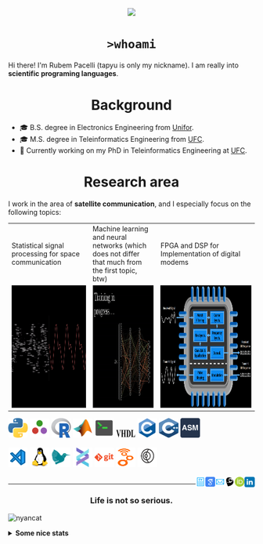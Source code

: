 <!--
**tapyu/tapyu** is a ✨ _special_ ✨ repository because its `README.md` (this file) appears on your GitHub profile.

That is what I'm using to make the this Markdown:

*** About wakatime *** (./.github/workflows/waka-readme-stats.yml or the "Waka Readme" github action):
- How To Use Github's New Personal README and Wakatime: https://www.youtube.com/watch?v=jazcHIaitfE
- Adding Weekly Coding Stats to your GitHub Readme Profile: https://www.youtube.com/watch?v=sZi8MmQP3MY

*** About updating README.md with recent activities *** (./.github/workflows/update-readme-recent-activities.yml or the "Update README with recent activities" github action)
- How To Create An Amazing Profile ReadMe With GitHub Actions -> https://www.youtube.com/watch?v=ECuqb5Tv9qI

*** about deploying your own vercel instance (it is the "GitHub Performance" section of my README.dm) ***
1 -> https://github.com/anuraghazra/github-readme-stats#deploy-on-your-own-vercel-instance
2 -> https://www.youtube.com/watch?v=n6d4KHSKqGk&t=107s
3 -> https://github.com/tapyu/github-readme-stats/blob/master/vercel.json
4 -> https://vercel.com/docs/cli#project-configuration
5 -> https://github.com/abhisheknaiidu/awesome-github-profile-readme

*** other things ***
- awesome-github-profile-readme: https://github.com/abhisheknaiidu/awesome-github-profile-readme
- Shelds.io: https://github.com/badges/shields

-->

<p align='center'>
    <img align='center' src="https://img.shields.io/github/followers/tapyu?style=social">
</p>

<h1 align="center"><code>>whoami</code> </h1>
Hi there! I'm Rubem Pacelli (tapyu is only my nickname). I am really into <b>scientific programing languages</b>.
<h1 align="center">Background</h1>
<ul>
  <li>🎓 B.S. degree in Electronics Engineering from <a href="https://unifor.br/">Unifor</a>.</li>
  <li>🎓 M.S. degree in Teleinformatics Engineering from <a href="http://www.ufc.br/">UFC</a>.</li>
  <li>🔬 Currently working on my PhD in Teleinformatics Engineering at <a href="http://www.ufc.br/">UFC</a>.</li>
</ul>
<h1 align="center">Research area</h1>
I work in the area of <b>satellite communication</b>, and I especially focus on the following topics:
<table>
  <tr>
    <td width="250">Statistical signal processing for space communication</td>
     <td width="250">Machine learning and neural networks (which does not differ that much from the first topic, btw)</td>
     <td width="350">FPGA and DSP for Implementation of digital modems</td>
  </tr>
  <tr>
    <td valign="top" align="center"><img height="250" width="250" src="figs/signal.gif"></td>
    <td valign="middle" align="center"><img height="250" width="250" src="figs/test.gif"></td>
    <td valign="top" align="center"><img height="250" width="900" src="figs/embedded systems microprocessor.png"></td>
  </tr>
</table>

<code><a href="https://www.python.org/"><img height="40" width="40" alt="python" src="figs/python_colorful.svg"></a></code>
<code><a href="https://julialang.org/"><img height="40" width="40" alt="Julia programming language" src="figs/julia.svg"></a></code>
<code><a href="https://www.r-project.org/"><img height="40" width="40" alt="R programming language" src="figs/r_colorful.svg"></a></code>
<code><a href="https://www.mathworks.com/products/matlab.html"><img height="40" width="40" alt="matlab" src="figs/icons8-matlab.svg"></a></code>
<code><a href="https://en.wikipedia.org/wiki/Shell_script"><img height="40" width="40" alt="Unix shell scripting" src="figs/utilities-x-terminal.svg"></a></code>
<code><a href="https://en.wikipedia.org/wiki/VHDL"><img height="20" width="40" width="40" alt="VHDL" src="figs/VHDL.jfif"></a></code>
<code><a href="https://en.wikipedia.org/wiki/C_(programming_language)"><img height="40" width="40" alt="C programming language" src="figs/c_colorful.svg"></a></code>
<code><a href="https://en.wikipedia.org/wiki/C%2B%2B"><img height="40" width="40" alt="C++ programming language" src="figs/cpp_colorful.svg"></a></code>
<code><a href="https://en.wikipedia.org/wiki/Assembly_language"><img height="40" width="40" alt="assembly" src="figs/assembly.png"></a></code>
<br>
<br>
<code><a href="https://code.visualstudio.com/"><img height="40" width="40" alt="visual studio code" src="figs/vscode_colorful.svg"></a></code>
<code><a href="https://www.linux.org/"><img height="40" alt="linux" src="figs/linux_colorful.svg"></a></code>
<code><a href="https://www.latex-project.org/"><img height="40" width="40" alt="latex" src="figs/icons8-latex.svg"></a></code>
<code><a href="https://docs.helix-editor.com/"><img height="40" width="40" alt="helix-editor" src="figs/helix.png"></a></code>
<code><a href="https://git-scm.com/"><img height="40" alt="git" width="40" src="figs/git.svg"></a></code>
<code><a href="https://github.com/gnuradio/gnuradio/tree/main"><img height="40" alt="git" width="40" src="figs/gnuradio.png"></a></code>
<code><a href="https://github.com/gnss-sdr/gnss-sdr"><img height="40" alt="git" width="40" src="figs/gnss-sdr.png"></a></code>
<br>
<br>
<a href="https://www.linkedin.com/in/rubem-pacelli/">
  <img align="right" alt="Tapyu | Linkedin" width="21px" src="figs/linkedin_colorful.svg" />
</a>
<a href="https://orcid.org/0000-0001-5933-8565">
  <img align="right" alt="Tapyu | Orcid" width="20px" src="figs/orcid.svg" />
</a>
<a href="http://lattes.cnpq.br/0717252455115225">
  <img align="right" alt="Tapyu | Lattes" width="20px" src="figs/lattes.png" />
</a>
<a href="mailto:rubem.engenharia@gmail.com">
  <img align="right" alt="Tapyu | Email" width="20px" src="figs/email_blue.svg" />
</a>
<a href="https://scholar.google.com.br/citations?user=Kj6Gzs4AAAAJ&hl=pt-BR&oi=sra">
  <img align="right" alt="Tapyu | Google Scholar" width="20px" src="figs/google_schola_colorful.svg" />
</a>
<a href="https://github.com/tapyu/tapyu/blob/master/cv/Latex/cv.pdf">
  <img align="right" alt="Tapyu | Curriculum Vitae" width="20px" src="figs/curriculum-vitae_blue.svg" />
</a>

---

<h3 align="center">Life is not so serious.</h3>

![nyancat](https://github.com/tapyu/tapyu/assets/22801918/3431b80d-7a2d-4057-87dd-ac53fa63817b)

<details>
    <summary><b>Some nice stats</b></summary>
    <ul> <img src="https://github-readme-activity-graph.vercel.app/graph?username=tapyu&theme=react-dark" />
    <h3>GitHub Performance</h3>
    <table>
        <tr>
            <td> <img src="https://github-readme-stats-xi-six-31.vercel.app/api?username=tapyu&show_icons=true&count_private=true&hide_title=true&line_height=33&theme=react&border=61dafb&hide_border=true" /> </td>
            <td> <img src="https://github-readme-stats-xi-six-31.vercel.app/api/top-langs/?username=tapyu&hide=postscript,jupyter%20notebook,tex,html,makefile,typst&count_private=true&title_color=61dafb&text_color=ffffff&icon_color=61dafb&bg_color=20232a&layout=compact&border_color=61dafb&hide_border=true&langs_count=6" /> </td>
        </tr>
    </table>

### Wakatime stats
<!--START_SECTION:waka-->
![Code Time](http://img.shields.io/badge/Code%20Time-1%2C564%20hrs%201%20min-blue)

**I'm an Early 🐤** 

```text
🌞 Morning                845 commits         █████░░░░░░░░░░░░░░░░░░░░   20.97 % 
🌆 Daytime                1343 commits        ████████░░░░░░░░░░░░░░░░░   33.33 % 
🌃 Evening                1094 commits        ███████░░░░░░░░░░░░░░░░░░   27.15 % 
🌙 Night                  747 commits         █████░░░░░░░░░░░░░░░░░░░░   18.54 % 
```
📅 **I'm Most Productive on Thursday** 

```text
Monday                   514 commits         ███░░░░░░░░░░░░░░░░░░░░░░   12.76 % 
Tuesday                  615 commits         ████░░░░░░░░░░░░░░░░░░░░░   15.26 % 
Wednesday                691 commits         ████░░░░░░░░░░░░░░░░░░░░░   17.15 % 
Thursday                 819 commits         █████░░░░░░░░░░░░░░░░░░░░   20.33 % 
Friday                   646 commits         ████░░░░░░░░░░░░░░░░░░░░░   16.03 % 
Saturday                 371 commits         ██░░░░░░░░░░░░░░░░░░░░░░░   09.21 % 
Sunday                   373 commits         ██░░░░░░░░░░░░░░░░░░░░░░░   09.26 % 
```


📊 **This Week I Spent My Time On** 

```text
💬 Programming Languages: 
Other                    16 hrs 47 mins      █████████████░░░░░░░░░░░░   52.10 % 
C                        10 hrs 33 mins      ████████░░░░░░░░░░░░░░░░░   32.76 % 
Julia                    2 hrs 15 mins       ██░░░░░░░░░░░░░░░░░░░░░░░   06.99 % 
Markdown                 48 mins             █░░░░░░░░░░░░░░░░░░░░░░░░   02.53 % 
C++                      38 mins             ░░░░░░░░░░░░░░░░░░░░░░░░░   02.00 % 

🔥 Editors: 
VS Code                  32 hrs 13 mins      █████████████████████████   100.00 % 

🐱‍💻 Projects: 
main                     13 hrs 13 mins      ██████████░░░░░░░░░░░░░░░   41.04 % 
mwe                      11 hrs 50 mins      █████████░░░░░░░░░░░░░░░░   36.73 % 
generic-prog-lang-lessons5 hrs 18 mins       ████░░░░░░░░░░░░░░░░░░░░░   16.46 % 
mwe2                     41 mins             █░░░░░░░░░░░░░░░░░░░░░░░░   02.12 % 
pdfgrep                  38 mins             ░░░░░░░░░░░░░░░░░░░░░░░░░   02.00 % 

💻 Operating System: 
Linux                    32 hrs 13 mins      █████████████████████████   100.00 % 
```


 Last Updated on 26/06/2024 18:41:35 UTC
<!--END_SECTION:waka-->

### Recent GitHub Activity
<!--START_SECTION:activity-->
1. ❗ Opened issue [#14](https://github.com/cetz-package/cetz-plot/issues/14) in [cetz-package/cetz-plot](https://github.com/cetz-package/cetz-plot)
2. 🔒 Closed issue [#179](https://github.com/andreasKroepelin/polylux/issues/179) in [andreasKroepelin/polylux](https://github.com/andreasKroepelin/polylux)
3. ❗ Opened issue [#179](https://github.com/andreasKroepelin/polylux/issues/179) in [andreasKroepelin/polylux](https://github.com/andreasKroepelin/polylux)
4. 🔒 Closed issue [#178](https://github.com/andreasKroepelin/polylux/issues/178) in [andreasKroepelin/polylux](https://github.com/andreasKroepelin/polylux)
5. ❗ Opened issue [#178](https://github.com/andreasKroepelin/polylux/issues/178) in [andreasKroepelin/polylux](https://github.com/andreasKroepelin/polylux)
<!--END_SECTION:activity-->

### Latest Youtube Video 📺
<!-- YOUTUBE:START -->
- [The map of Electronics Engineering](https://www.youtube.com/watch?v=rL5gUJJcSWA)
- [Anki+Clac: The best workflow to increase your English vocabulary](https://www.youtube.com/watch?v=9XNqNNM2AhI)
- [All-digital AFSK modem with Viterbi detection for TT&amp;C CubeSat transceiver - Portuguese audio](https://www.youtube.com/watch?v=FN3arSivyLI)
- [How to change the theme of MATLAB](https://www.youtube.com/watch?v=-ZjhzlEbLko)
<!-- YOUTUBE:END -->
</ul>
</details>
